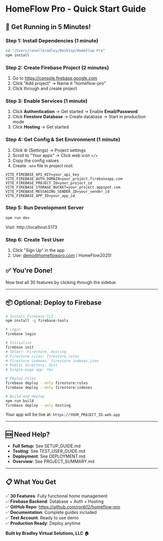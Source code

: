 # HomeFlow Pro - Quick Start Guide

## 🚀 Get Running in 5 Minutes!

### Step 1: Install Dependencies (1 minute)
```bash
cd "/Users/ronellbradley/Desktop/HomeFlow Pro"
npm install
```

### Step 2: Create Firebase Project (2 minutes)
1. Go to https://console.firebase.google.com
2. Click "Add project" → Name it "homeflow-pro"
3. Click through and create project

### Step 3: Enable Services (1 minute)
1. Click **Authentication** → Get started → Enable **Email/Password**
2. Click **Firestore Database** → Create database → Start in production mode
3. Click **Hosting** → Get started

### Step 4: Get Config & Set Environment (1 minute)
1. Click ⚙️ (Settings) → Project settings
2. Scroll to "Your apps" → Click web icon `</>`
3. Copy the config values
4. Create `.env` file in project root:

```env
VITE_FIREBASE_API_KEY=your_api_key
VITE_FIREBASE_AUTH_DOMAIN=your_project.firebaseapp.com
VITE_FIREBASE_PROJECT_ID=your_project_id
VITE_FIREBASE_STORAGE_BUCKET=your_project.appspot.com
VITE_FIREBASE_MESSAGING_SENDER_ID=your_sender_id
VITE_FIREBASE_APP_ID=your_app_id
```

### Step 5: Run Development Server
```bash
npm run dev
```

Visit: http://localhost:5173

### Step 6: Create Test User
1. Click "Sign Up" in the app
2. Use: demo@homeflowpro.com / HomeFlow2025!

## ✅ You're Done!

Now test all 30 features by clicking through the sidebar.

---

## 📦 Optional: Deploy to Firebase

```bash
# Install Firebase CLI
npm install -g firebase-tools

# Login
firebase login

# Initialize
firebase init
# Select: Firestore, Hosting
# Firestore rules: firestore.rules
# Firestore indexes: firestore.indexes.json
# Public directory: dist
# Single-page app: Yes

# Deploy rules
firebase deploy --only firestore:rules
firebase deploy --only firestore:indexes

# Build and deploy
npm run build
firebase deploy --only hosting
```

Your app will be live at: `https://YOUR_PROJECT_ID.web.app`

---

## 🆘 Need Help?

- **Full Setup**: See SETUP_GUIDE.md
- **Testing**: See TEST_USER_GUIDE.md
- **Deployment**: See DEPLOYMENT.md
- **Overview**: See PROJECT_SUMMARY.md

---

## 📋 What You Get

✅ **30 Features**: Fully functional home management  
✅ **Firebase Backend**: Database + Auth + Hosting  
✅ **GitHub Repo**: https://github.com/ronb12/homeflow-pro  
✅ **Documentation**: Complete guides included  
✅ **Test Account**: Ready to use demo  
✅ **Production Ready**: Deploy anytime  

**Built by Bradley Virtual Solutions, LLC** 🏠

